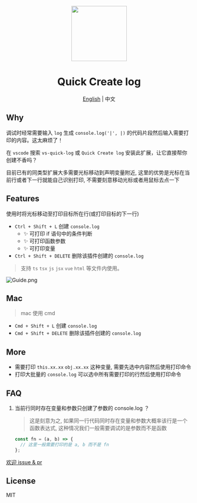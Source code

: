 <p align="center">
  <!-- <img src="https://raw.githubusercontent.com/xiaoyao-ye/blog/main/docs/public/img/cat.png"  height="150" /> -->
    <img src="https://s2.loli.net/2023/10/31/yHlgxL8kUWG7AVo.png"  height="150" />
</p>

<h1 align="center">Quick Create log</h1>

<p align="center">
  <a href="https://github.com/xiaoyao-Ye/vs-quick-log/blob/main/README.en-US.md">English</a> | 中文
</p>

## Why

调试时经常需要输入 `log` 生成 `console.log('|', |)` 的代码片段然后输入需要打印的内容。这太麻烦了！

在 `vscode` 搜索 `vs-quick-log` 或 `Quick Create log` 安装此扩展，让它直接帮你创建不香吗？

目前已有的同类型扩展大多需要光标移动到声明变量附近, 这里的优势是光标在当前行或者下一行就能自己识别打印, 不需要刻意移动光标或者用鼠标去点一下

## Features

使用时将光标移动至打印目标所在行(或打印目标的下一行)

- `Ctrl + Shift + L` 创建 `console.log`
  - ✨ 可打印 if 语句中的条件判断
  - ✨ 可打印函数参数
  - ✨ 可打印变量
- `Ctrl + Shift + DELETE` 删除该插件创建的 `console.log`

> 支持 `ts` `tsx` `js` `jsx` `vue` `html` 等文件内使用。

<!-- ![Guide](https://raw.githubusercontent.com/xiaoyao-ye/blog/main/docs/public/initApi/Guide-dark.png) -->
<!-- ![Guide](./public/Guide-dark.png) -->

![Guide.png](https://s2.loli.net/2023/10/31/kMy7bhTZgGOaVYw.png)

## Mac

> mac 使用 cmd

- `Cmd + Shift + L` 创建 `console.log`
- `Cmd + Shift + DELETE` 删除该插件创建的 `console.log`

## More

- 需要打印 `this.xx.xx` `obj.xx.xx` 这种变量, 需要先选中内容然后使用打印命令
- 打印大批量的 `console.log` 可以选中所有需要打印的行然后使用打印命令

## FAQ

1. 当前行同时存在变量和参数只创建了参数的 console.log ？

   > 这是刻意为之, 如果同一行代码同时存在变量和参数大概率该行是一个函数表达式, 这种情况我们一般需要调试的是参数而不是函数

   ```javascript
   const fn = (a, b) => {
     // 这里一般需要打印的是 a, b 而不是 fn
   };
   ```

[欢迎 issue & pr](https://github.com/xiaoyao-Ye/vs-quick-log)

## License

MIT

